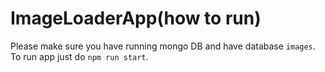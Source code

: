 # ImageLoaderApp(how to run)

Please make sure you have running mongo DB and have database `images`. To run app just do `npm run start`.


